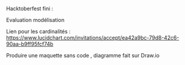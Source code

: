 Hacktoberfest fini :

Evaluation modélisation

Lien pour les cardinalités : https://www.lucidchart.com/invitations/accept/ea42a9bc-79d8-42c6-90aa-b9ff95fcf74b

Produire une maquette sans code , diagramme fait sur Draw.io 